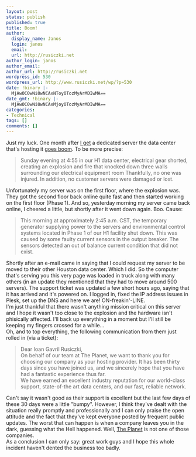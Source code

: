```yaml
---
layout: post
status: publish
published: true
title: Boom!
author:
  display_name: Janos
  login: janos
  email: 
  url: http://rusiczki.net
author_login: janos
author_email: 
author_url: http://rusiczki.net
wordpress_id: 530
wordpress_url: http://www.rusiczki.net/wp/?p=530
date: !binary |-
  MjAwOC0wNi0wNCAxNToyOTozMyArMDIwMA==
date_gmt: !binary |-
  MjAwOC0wNi0wNCAxMjoyOTozMyArMDIwMA==
categories:
- Technical
tags: []
comments: []
---
```

<p>Just my luck. One month after <a href="http://www.rusiczki.net/blog/archives/2008/05/10/the_end_of_a_hosting_era">I get</a> a dedicated server the data center that's hosting it <a href="http://forums.theplanet.com/index.php?showtopic=90185">goes boom</a>. To be more precise:</p>
<blockquote><p>Sunday evening at 4:55 in our H1 data center, electrical gear shorted, creating an explosion and fire that knocked down three walls surrounding our electrical equipment room Thankfully, no one was injured. In addition, no customer servers were damaged or lost.</p></blockquote>
<p>Unfortunately my server was on the first floor, where the explosion was. They got the second floor back online quite fast and then started working on the first floor (Phase 1). And so, yesterday morning my server came back online, I cheered a little, but shortly after it went down again. Boo. Cause:</p>
<blockquote><p>This morning at approximately 2:45 a.m. CST, the temporary generator supplying power to the servers and environmental control systems located in Phase 1 of our H1 facility shut down. This was caused by some faulty current sensors in the output breaker. The sensors detected an out of balance current condition that did not exist.</p></blockquote>
<p>Shortly after an e-mail came in saying that I could request my server to be moved to their other Houston data center. Which I did. So the computer that's serving you this very page was loaded in truck along with many others (in an update they mentioned that they had to move around 500 servers). The support ticket was updated a few short hours ago, saying that it has arrived and it's powered on. I logged in, fixed the IP address issues in Plesk, set up the DNS and here we are! ON-freakin'-LINE.<br />
I'm just thankful that there wasn't anything mission critical on this server and I hope it wasn't too close to the explosion and the hardware isn't phisically affected. I'll back up everything in a moment but I'll still be keeping my fingers crossed for a while...<br />
Oh, and to top everything, the following communication from them just rolled in (via a ticket):</p>
<blockquote><p>Dear Ioan Gavril Rusiczki,<br />
On behalf of our team at The Planet, we want to thank you for choosing our company as your hosting provider. It has been thirty days since you have joined us, and we sincerely hope that you have had a fantastic experience thus far.<br />
We have earned an excellent industry reputation for our world-class support, state-of-the art data centers, and our fast, reliable network.</p></blockquote>
<p>Can't say it wasn't good as their support is excellent but the last few days of these 30 days were a little "bumpy". However, I think they've dealt with the situation really promptly and professionally and I can only praise the open attitude and the fact that they've kept everyone posted by frequent public updates. The worst that can happen is when a company leaves you in the dark, guessing what the Hell happened. Well, <a href="http://www.theplanet.com">The Planet</a> is not one of those companies.<br />
As a conclusion I can only say: great work guys and I hope this whole incident haven't dented the business too badly.</p>
